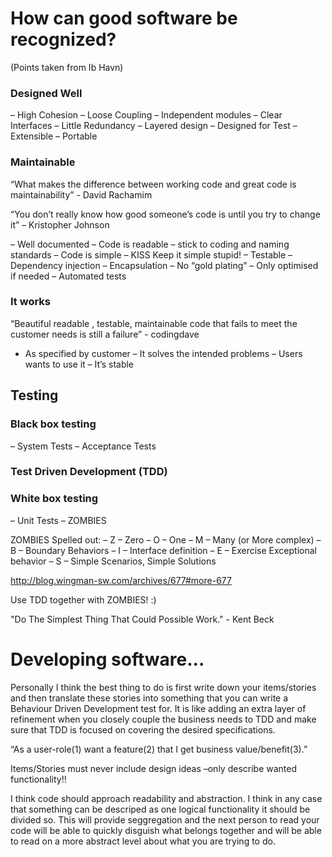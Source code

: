 # How can good software be recognized?
(Points taken from Ib Havn)

### Designed Well
– High Cohesion
– Loose Coupling
– Independent modules
– Clear Interfaces
– Little Redundancy
– Layered design
– Designed for Test
– Extensible
– Portable

### Maintainable
“What makes the difference between working code and great code is
maintainability” - David Rachamim

“You don’t really know how good someone’s code is until you try to change it” – Kristopher Johnson

– Well documented
– Code is readable – stick to coding and naming standards
– Code is simple – KISS Keep it simple stupid!
– Testable
– Dependency injection
– Encapsulation
– No “gold plating”
– Only optimised if needed
– Automated tests

### It works
“Beautiful readable , testable, maintainable code that fails to meet the
customer needs is still a failure” - codingdave

- As specified by customer
– It solves the intended problems
– Users wants to use it
– It’s stable

## Testing

### Black box testing
– System Tests
– Acceptance Tests
### Test Driven Development (TDD)
### White box testing
– Unit Tests
– ZOMBIES

ZOMBIES Spelled out:
– Z – Zero
– O – One
– M – Many (or More complex)
– B – Boundary Behaviors
– I – Interface definition
– E – Exercise Exceptional behavior
– S – Simple Scenarios, Simple Solutions

http://blog.wingman-sw.com/archives/677#more-677

Use TDD together with ZOMBIES! :)

"Do The Simplest Thing That Could Possible Work." - Kent Beck

# Developing software...

Personally I think the best thing to do is first write down your items/stories and then translate these stories into something that you can write a Behaviour Driven Development test for. It is like adding an extra layer of refinement when you closely couple the business needs to TDD and make sure that TDD is focused on covering the desired specifications.

“As a user-role(1) want a feature(2) that I get business value/benefit(3).”

Items/Stories must never include design ideas –only describe wanted functionality!!

I think code should approach readability and abstraction. I think in any case that something can be descriped as one logical functionality it should be divided so. This will provide seggregation and the next person to read your code will be able to quickly disguish what belongs together and will be able to read on a more abstract level about what you are trying to do.
